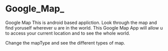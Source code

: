 # Google_Map_
Google Map 
This is android based appliction.
Look through the map and find yoruself wherever u are in the world.
This Google Map App will allow u to access your current location and to see the whole world.


Change the mapType and see the different types of map.
